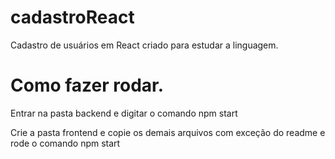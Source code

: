 # cadastroReact
Cadastro de usuários em React criado para estudar a linguagem. 

# Como fazer rodar. 

Entrar na pasta backend e digitar o comando npm start

Crie a pasta frontend e copie os demais arquivos com exceção do readme e rode o comando npm start

